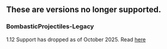 ## These are versions no longer supported.

### BombasticProjectiles-Legacy
1.12 Support has dropped as of October 2025. Read [here](https://github.com/MavenWare/BombasticProjectiles/discussions/42)
